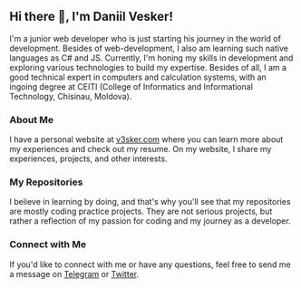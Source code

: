 ## Hi there 👋, I'm Daniil Vesker!

I'm a junior web developer who is just starting his journey in the world of development. Besides of web-development, I also am learning such native languages as C# and JS. Currently, I'm honing my skills in development and exploring various technologies to build my expertise. Besides of all, I am a good technical expert in computers and calculation systems, with an ingoing degree at CEITI (College of Informatics and Informational Technology, Chisinau, Moldova). 

### About Me

I have a personal website at [v3sker.com](https://v3sker.com) where you can learn more about my experiences and check out my resume. On my website, I share my experiences, projects, and other interests.

### My Repositories

I believe in learning by doing, and that's why you'll see that my repositories are mostly coding practice projects. They are not serious projects, but rather a reflection of my passion for coding and my journey as a developer.

### Connect with Me

If you'd like to connect with me or have any questions, feel free to send me a message on [Telegram](https://t.me/v3sker) or [Twitter](https://twitter.com/v3sker).
